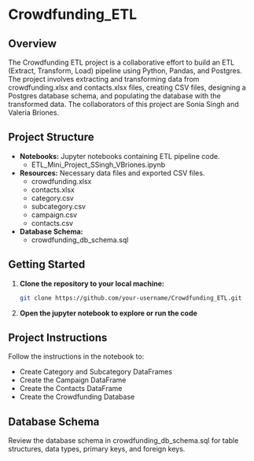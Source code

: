 # Crowdfunding_ETL
## Overview 
The Crowdfunding ETL project is a collaborative effort to build an ETL (Extract, Transform, Load) pipeline using Python, Pandas, and Postgres. The project involves extracting and transforming data from crowdfunding.xlsx and contacts.xlsx files, creating CSV files, designing a Postgres database schema, and populating the database with the transformed data. The collaborators of this project are Sonia Singh and Valeria Briones.
## Project Structure 
- **Notebooks:** Jupyter notebooks containing ETL pipeline code.
  - ETL_Mini_Project_SSingh_VBriones.ipynb
- **Resources:** Necessary data files and exported CSV files.
  - crowdfunding.xlsx
  - contacts.xlsx
  - category.csv
  - subcategory.csv
  - campaign.csv
  - contacts.csv
- **Database Schema:**
  - crowdfunding_db_schema.sql
## Getting Started
1. **Clone the repository to your local machine:**
   ```bash
   git clone https://github.com/your-username/Crowdfunding_ETL.git
2. **Open the jupyter notebook to explore or run the code**
## Project Instructions
Follow the instructions in the notebook to:
- Create Category and Subcategory DataFrames
- Create the Campaign DataFrame
- Create the Contacts DataFrame
- Create the Crowdfunding Database
## Database Schema 
Review the database schema in crowdfunding_db_schema.sql for table structures, data types, primary keys, and foreign keys.
